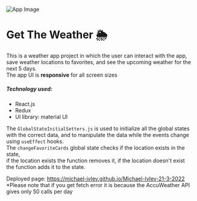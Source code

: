 ![App Image](https://user-images.githubusercontent.com/80426254/160233487-8cb0ce92-5650-4e8e-a4c7-8dc376ad8108.png)
# Get The Weather 🌦

This is a weather app project in which the user can interact with the app,  
save weather locations to favorites, and see the upcoming weather for the next 5 days.  
The app UI is **responsive** for all screen sizes

##### Technology used:
- React.js
- Redux
- UI library: material UI

The `GlobalStateInitialSetters.js` is used to initialize all the global states  
with the correct data, and to manipulate the data while the events change  
using `useEffect` hooks.  
The `changeFavoriteCards` global state checks if the location exists in the state,  
if the location exists the function removes it, if the location doesn't exist  
the function adds it to the state.  

Deployed page: https://michael-ivlev.github.io/Michael-Ivlev-21-3-2022  
*Please note that if you get fetch error it is because the AccuWeather API gives only 50 calls per day
